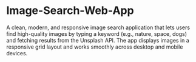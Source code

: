 # Image-Search-Web-App
A clean, modern, and responsive image search application that lets users find high-quality images by typing a keyword (e.g., nature, space, dogs) and fetching results from the Unsplash API. The app displays images in a responsive grid layout and works smoothly across desktop and mobile devices.
